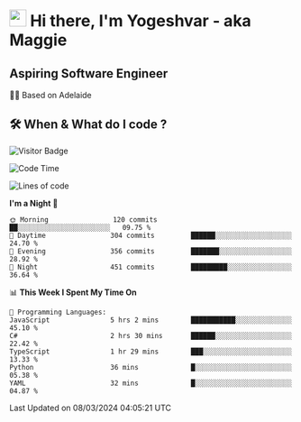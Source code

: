 <h1><img src="https://emojis.slackmojis.com/emojis/images/1531849430/4246/blob-sunglasses.gif?1531849430" width="30"/> Hi there, I'm Yogeshvar - aka Maggie</h1>

## Aspiring Software Engineer
🏂🏻  Based on Adelaide 

## 🛠 When & What do I code ?  

![Visitor Badge](https://visitor-badge.feriirawann.repl.co?username=yogeshvar&repo=yogeshvar&label=Visitors&style=plastic&color=%23457BFF&contentType=svg)

<!--START_SECTION:waka-->
![Code Time](http://img.shields.io/badge/Code%20Time-2%2C729%20hrs%2022%20mins-blue)

![Lines of code](https://img.shields.io/badge/From%20Hello%20World%20I%27ve%20Written-4.1%20million%20lines%20of%20code-blue)

**I'm a Night 🦉** 

```text
🌞 Morning                120 commits         ██░░░░░░░░░░░░░░░░░░░░░░░   09.75 % 
🌆 Daytime                304 commits         ██████░░░░░░░░░░░░░░░░░░░   24.70 % 
🌃 Evening                356 commits         ███████░░░░░░░░░░░░░░░░░░   28.92 % 
🌙 Night                  451 commits         █████████░░░░░░░░░░░░░░░░   36.64 % 
```


📊 **This Week I Spent My Time On** 

```text
💬 Programming Languages: 
JavaScript               5 hrs 2 mins        ███████████░░░░░░░░░░░░░░   45.10 % 
C#                       2 hrs 30 mins       ██████░░░░░░░░░░░░░░░░░░░   22.42 % 
TypeScript               1 hr 29 mins        ███░░░░░░░░░░░░░░░░░░░░░░   13.33 % 
Python                   36 mins             █░░░░░░░░░░░░░░░░░░░░░░░░   05.38 % 
YAML                     32 mins             █░░░░░░░░░░░░░░░░░░░░░░░░   04.87 % 
```


 Last Updated on 08/03/2024 04:05:21 UTC
<!--END_SECTION:waka-->

